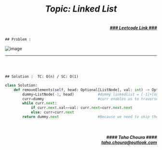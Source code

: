 <h1 align="center";"><em> Topic: Linked List</em></h1>
<h5 align="right"> <br/><a align="right" width="80" href="https://leetcode.com/problems/remove-linked-list-elements/" target="_blank"><ins>### Leetcode Link ###</ins></a></h5>     
                                                                                                                                 
```diff
## Problem : 
```
                                                                                                                    
![image](https://user-images.githubusercontent.com/11164303/169671307-aa69d271-461e-4b03-baa9-f7729da7faea.png)


-------                    

<br/><br/>
                    
```diff
## Solution :  TC: O(n) / SC: O(1)
```                           
```python
class Solution:
    def removeElements(self, head: Optional[ListNode], val: int) -> Optional[ListNode]:
        dummy=ListNode(-1, head)           #dummy linkedlist = [-1]+[our linked list]
        curr=dummy                         #curr enables us to traverse dummy linkedlist without loosing it
        while curr.next:
            if curr.next.val==val: curr.next=curr.next.next
            else: curr=curr.next
        return dummy.next                  #Because we need to skip the first node of dummy, which is [-1]
```
<br/>            
<h5 align="right" margin-right:12px>#### Taha Choura ####<br/><a align="right" width="70" href="#">taha.choura@outlook.com</a></h5> 
             
